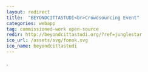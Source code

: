 ```yaml
---
layout: redirect
title:  "BEYONDCITTASTUDI<br>Crowdsourcing Event"
categories: webapp
tag: commissioned-work open-source
redir: http://beyondcittastudi.org/?ref=junglestar
ico_url: /assets/svg/fonok.svg
ico_name: beyondcittastudi
---
```

.
